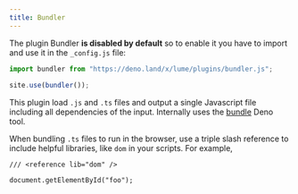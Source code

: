 ```yaml
---
title: Bundler
---
```


The plugin Bundler **is disabled by default** so to enable it you have to import and use it in the `_config.js` file:

```js
import bundler from "https://deno.land/x/lume/plugins/bundler.js";
  
site.use(bundler());
```

This plugin load `.js` and `.ts` files and output a single Javascript file including all dependencies of the input. Internally uses the [bundle](https://deno.land/manual/tools/bundler) Deno tool.

When bundling `.ts` files to run in the browser, use a triple slash reference to include helpful libraries, like `dom` in your scripts. For example, 

```
/// <reference lib="dom" />

document.getElementById("foo");
```
